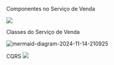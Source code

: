 Componentes no Serviço de Venda

[![](https://mermaid.ink/img/pako:eNqVVO9q2zAQfxWhUtgggW0ZW-vBoLGTNLCM0o59mL0PmnVKxGTJSHLa0PRp9qEP0EfIi-0c5Y_dZZT4i3V3v_ud7neS7mluONCInp6S-D2ZoKFIl3yBOf57EUkkm1pWMMKBxKYojQbtwZFXN2DncvVo6sB30Jy51yQ3BRk4L5XJdKYxr5yRb0mmCX4X6UTm1rh_0n6Sbvcz6aex0d4apcA2YpvcNSROmzWvrMnBOVbgfoKDTYPRSkpaSdcwlQ6rrPHAJTftEoP0GkrjpF89Wflf1DAdowbY3upx9ccQOTSGtwCjUDQH0q_q1BDr17FlPEM1ly9Wipvgy3TEPNyyxaE-k2Noh3swubgaL8k4XW-_NnYbxaMQpugIZpKvqycXArliziUgcNC7WQmpVHQCb8VH0evU2v6G6KTX2667t5L7WfSuvPv0jMNtJAoEmH7Gfx1FYEOnxi62HG_EmRBHccgwSC-N3pII-JDnR5HAnQermdoynItz9qIWO6kvSiVzprkhzAVOvF5SczmXvGKqHjU0CuIR2yjX3AYerv1MWoH4IDw56B00NG0Fhk2hWpHRQaLLnSYt9_gZDe3QAmzBJMcH6L5GZtTPoICMRrjkIFilfEYz_YBQVnlzs9A5jbytoEOtqaYzGgmmHFpVyfGObJ6rnbdk-ocxexsvAzY3CU_e-uV7-AueG7Bn?type=png)](https://mermaid.live/edit#pako:eNqVVO9q2zAQfxWhUtgggW0ZW-vBoLGTNLCM0o59mL0PmnVKxGTJSHLa0PRp9qEP0EfIi-0c5Y_dZZT4i3V3v_ud7neS7mluONCInp6S-D2ZoKFIl3yBOf57EUkkm1pWMMKBxKYojQbtwZFXN2DncvVo6sB30Jy51yQ3BRk4L5XJdKYxr5yRb0mmCX4X6UTm1rh_0n6Sbvcz6aex0d4apcA2YpvcNSROmzWvrMnBOVbgfoKDTYPRSkpaSdcwlQ6rrPHAJTftEoP0GkrjpF89Wflf1DAdowbY3upx9ccQOTSGtwCjUDQH0q_q1BDr17FlPEM1ly9Wipvgy3TEPNyyxaE-k2Noh3swubgaL8k4XW-_NnYbxaMQpugIZpKvqycXArliziUgcNC7WQmpVHQCb8VH0evU2v6G6KTX2667t5L7WfSuvPv0jMNtJAoEmH7Gfx1FYEOnxi62HG_EmRBHccgwSC-N3pII-JDnR5HAnQermdoynItz9qIWO6kvSiVzprkhzAVOvF5SczmXvGKqHjU0CuIR2yjX3AYerv1MWoH4IDw56B00NG0Fhk2hWpHRQaLLnSYt9_gZDe3QAmzBJMcH6L5GZtTPoICMRrjkIFilfEYz_YBQVnlzs9A5jbytoEOtqaYzGgmmHFpVyfGObJ6rnbdk-ocxexsvAzY3CU_e-uV7-AueG7Bn)



Classes do Serviço de Venda

![mermaid-diagram-2024-11-14-210925](https://github.com/user-attachments/assets/c0e1e5b2-0312-4c71-bde4-98796febf46b)

CQRS
[![](https://mermaid.ink/img/pako:eNqtVVFv0zAQ_itWpkmraCVEtQ15UyXUApo0BGsnHlBeDvvSWjh2sJ1Cmfpr9rAf0j-GnaSp22XAJPLQ2r77Lvd9d-fcJUxzTGhyfEwmAuYGciAcyViCtWjJgMzQLMXmQYfTz6g4WMJ0TsY301mqUsWCY4NMFfEPFwaZE1qR62l94mOPdQ6Ka7oXbmwEbB4299XmE3LBdQ2oggZMAI0NgsPaTO5qh_C8MDgX1hkwte2kF9mWIAU_tKzj6B0BBff5OSPUfD-SNpS8kxpc7OtQWUqufQaXVw7zUWRjIFkpwdxqB_KktwfuyGGKhbbCabPay8aCXLYMiuqPNoiYKbjSc_0FZub80jaeVy2VPrGVYbvfaREVR9lSOjioTnPaXZybEs3qPboOGb-WlrWJ7zTt0b0wHUJMbj_-t3r4WKPHTKcogfnWhByV07Y-7-qzwWC07RBKmO_Tf3GNCklJVb4adaDVEwDW6F1jIt9Ax9v9b2wKYm2tYU1JDgWGRFu2b60TUttoniPNJ5iFQQ50SCakpEfZOZ7ys74fKf0N6dFwOGzWgx-CuwV9Vfy8OAjwPTBr4PwsO38m3Oz4Nym8zF5n2bNicKfb_H0Cp38Dt-q8KaRg4VIi4Up7pE9nrRvBOu6RJy1RjXd0_zBJlaTds-GppirpJzmaHAT3t3Y1LWniFphjmlC_5JiB76I0SdXau0Lp9GylWEKdKbGfGF3OFwnNQFq_KwvuuTW3d3tagPqi9W7v3-9z_lB_J6rPxfo3zdAKEw?type=png)](https://mermaid.live/edit#pako:eNqtVVFv0zAQ_itWpkmraCVEtQ15UyXUApo0BGsnHlBeDvvSWjh2sJ1Cmfpr9rAf0j-GnaSp22XAJPLQ2r77Lvd9d-fcJUxzTGhyfEwmAuYGciAcyViCtWjJgMzQLMXmQYfTz6g4WMJ0TsY301mqUsWCY4NMFfEPFwaZE1qR62l94mOPdQ6Ka7oXbmwEbB4299XmE3LBdQ2oggZMAI0NgsPaTO5qh_C8MDgX1hkwte2kF9mWIAU_tKzj6B0BBff5OSPUfD-SNpS8kxpc7OtQWUqufQaXVw7zUWRjIFkpwdxqB_KktwfuyGGKhbbCabPay8aCXLYMiuqPNoiYKbjSc_0FZub80jaeVy2VPrGVYbvfaREVR9lSOjioTnPaXZybEs3qPboOGb-WlrWJ7zTt0b0wHUJMbj_-t3r4WKPHTKcogfnWhByV07Y-7-qzwWC07RBKmO_Tf3GNCklJVb4adaDVEwDW6F1jIt9Ax9v9b2wKYm2tYU1JDgWGRFu2b60TUttoniPNJ5iFQQ50SCakpEfZOZ7ys74fKf0N6dFwOGzWgx-CuwV9Vfy8OAjwPTBr4PwsO38m3Oz4Nym8zF5n2bNicKfb_H0Cp38Dt-q8KaRg4VIi4Up7pE9nrRvBOu6RJy1RjXd0_zBJlaTds-GppirpJzmaHAT3t3Y1LWniFphjmlC_5JiB76I0SdXau0Lp9GylWEKdKbGfGF3OFwnNQFq_KwvuuTW3d3tagPqi9W7v3-9z_lB_J6rPxfo3zdAKEw)
